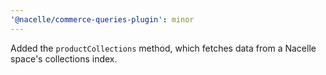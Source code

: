 ```yaml
---
'@nacelle/commerce-queries-plugin': minor
---
```


Added the `productCollections` method, which fetches data from a Nacelle space's collections index.
